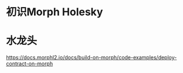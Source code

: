 # 初识Morph Holesky

# 水龙头
https://docs.morphl2.io/docs/build-on-morph/code-examples/deploy-contract-on-morph
